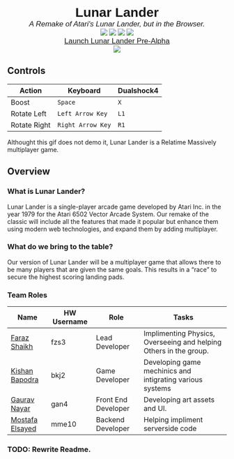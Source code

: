 <div style="font-size: 30px; text-align: center; font-weight: bold; font-family: Sans-Serif, Areal">
Lunar Lander
</div>

<div style="font-size: 17px; text-align: center; font-weight: 300; font-style: italic; font-family: Sans-Serif, Areal">
A Remake of Atari's Lunar Lander, but in the Browser.
</div>


<div style="text-align: center;">
    <img src="https://badgen.net/badge/Uses/Javascript/f0db4f"></img>
    <img src="https://badgen.net/badge/Uses/NodeJS/80bd01"></img>
    <img src="https://badgen.net/badge/Uses/npm/e32e37"></img>
    <img src="https://badgen.net/badge/Uses/Cloud-Functions/4285f4"></img>
</div>

<div style="font-size: 17px; text-align: center; font-family: Sans-Serif, Areal">
    <a href="https://lunar-lander-js.herokuapp.com/"> Launch Lunar Lander Pre-Alpha</a>
</div>


<div style="text-align: center;">
    <img src="https://github.com/FarazzShaikh/LunarLander/blob/master/Assets/Demo.gif"></img>
</div>


## **Controls**
| Action  | Keyboard  | Dualshock4 |
|---|---|---|
| Boost | `Space` | `X` |
| Rotate Left | `Left Arrow Key` | `L1` |
| Rotate Right | `Right Arrow Key` | `R1` |

Althought this gif does not demo it, Lunar Lander is a Relatime Massively multiplayer game.

## **Overview**
### What is Lunar Lander?
Lunar Lander is a single-player arcade game developed by Atari Inc. in the year 1979 for the Atari 6502 Vector Arcade System. Our remake of the classic will include all the features that made it popular but enhance them using modern web technologies, and expand them by adding multiplayer.
### What do we bring to the table?
Our version of Lunar Lander will be a multiplayer game that allows there to be many players that are given the same goals. This results in a “race” to secure the highest scoring landing pads.

### Team Roles
| Name  | HW Username  | Role  | Tasks |
|---|---|---|---|
| [Faraz Shaikh](https://github.com/farazzshaikh)  |   fzs3| Lead Developer  | Implimenting Physics, Overseeing and helping Others in the group. |
|  [Kishan Bapodra](https://github.com/KishanBapodra) |  bkj2 | Game Developer  | Developing game mechinics and intigrating various systems |
|  [Gaurav Nayar](https://github.com/GauravNayar) |  gan4 | Front End Developer  | Developing art assets and UI. |
|  [Mostafa Elsayed](https://github.com/TheChosenSir) |  mme10 | Backend Developer  | Helping impliment serverside code |

### TODO: Rewrite Readme.


